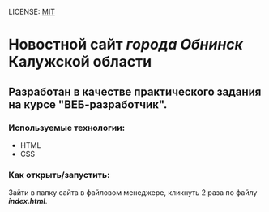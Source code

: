 LICENSE: [MIT](./license.md)

# Новостной сайт *города Обнинск* Калужской области

## Разработан в качестве практического задания на курсе "**ВЕБ-разработчик**".


### Используемые технологии:
  * HTML
  * CSS

### Как открыть/запустить:

Зайти в папку сайта в файловом менеджере, кликнуть 2 раза по файлу ***index.html***.